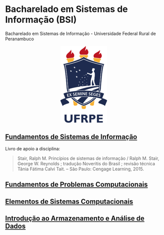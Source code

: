 # Bacharelado em Sistemas de Informação (BSI)

Bacharelado em Sistemas de Informação - Universidade Federal Rural de Peranambuco

<!-- logo -->
<p align="center">
  <img src="./images/ufrpe-rgb-plano.png" width="150px" />
</p>



## [Fundamentos de Sistemas de Informação](https://github.com/jsvitor/fsi-bsi-ufrpe)

Livro de apoio a disciplina:
> Stair, Ralph M.
> Princípios de sistemas de informação / Ralph M. Stair, 
> George W. Reynolds ; tradução Noveritis do Brasil ; revisão técnica Tânia Fátima Calvi Tait. – São Paulo: Cengage Learning, 2015.



## [Fundamentos de Problemas Computacionais](https://github.com/jsvitor/fpc-bsi-ufrpe)

## [Elementos de Sistemas Computacionais](https://github.com/jsvitor/the-elements-of-computing-systems)

## [Introdução ao Armazenamento e Análise de Dados](https://github.com/jsvitor/iaad-bsi-ufrpe)


